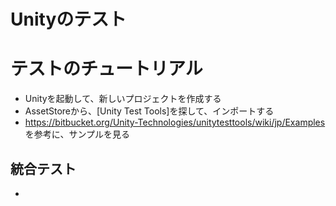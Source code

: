 # Unityのテスト


# テストのチュートリアル
- Unityを起動して、新しいプロジェクトを作成する
- AssetStoreから、[Unity Test Tools]を探して、インポートする
- https://bitbucket.org/Unity-Technologies/unitytesttools/wiki/jp/Examples を参考に、サンプルを見る

## 統合テスト
- 



